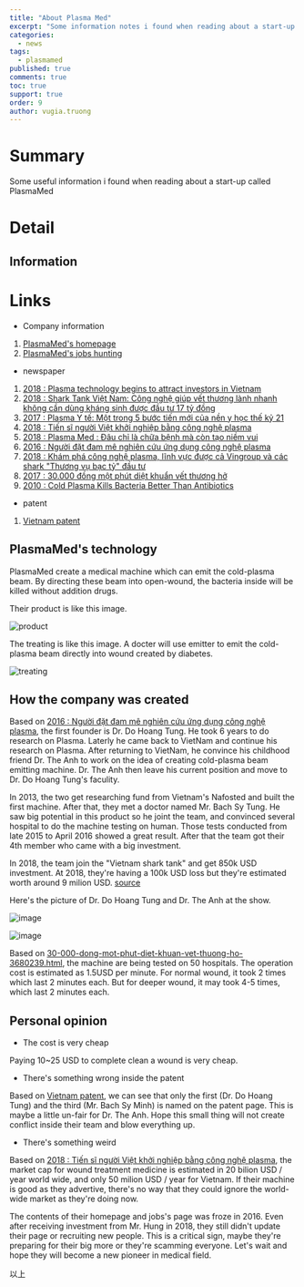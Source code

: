```yaml
---
title: "About Plasma Med"
excerpt: "Some information notes i found when reading about a start-up name PlasmaMed."
categories: 
  - news
tags: 
  - plasmamed
published: true
comments: true
toc: true
support: true
order: 9
author: vugia.truong
---
```


# Summary

Some useful information i found when reading about a start-up called PlasmaMed

# Detail

## Information

# Links

* Company information

1. [PlasmaMed's homepage](http://plasma.vn/)
2. [PlasmaMed's jobs hunting](https://jobsgo.vn/tuyen-dung/cong-ty-cp-cong-nghe-plasma-viet-nam-106785256.html)

* newspaper

1. [2018 : Plasma technology begins to attract investors in Vietnam](https://english.vietnamnet.vn/fms/science-it/207960/plasma-technology-begins-to-attract-investors-in-vietnam.html)
2. [2018 : Shark Tank Việt Nam: Công nghệ giúp vết thương lành nhanh không cần dùng kháng sinh được đầu tư 17 tỷ đồng](https://vietnammoi.vn/shark-tank-viet-nam-cong-nghe-giup-vet-thuong-lanh-nhanh-khong-can-dung-khang-sinh-duoc-dau-tu-17-ty-dong-138495.htm)
3. [2017 : Plasma Y tế: Một trong 5 bước tiến mới của nền y học thế kỷ 21](https://suckhoenoitiet.vn/plasma-y-te-mot-trong-5-buoc-tien-moi-cua-nen-y-hoc-the-ky-21.html)
4. [2018 : Tiến sĩ người Việt khởi nghiệp bằng công nghệ plasma](https://vnexpress.net/khoa-hoc/tien-si-nguoi-viet-khoi-nghiep-bang-cong-nghe-plasma-3776227.html)
5. [2018 : Plasma Med : Đâu chỉ là chữa bệnh mà còn tạo niềm vui](https://suckhoenoitiet.vn/plasma-med-dau-chi-la-chua-benh-ma-con-tao-niem-vui.html)
6. [2016 : Người đặt đam mê nghiên cứu ứng dụng công nghệ plasma](https://baotintuc.vn/nguoi-tot-viec-tot/nguoi-dat-dam-me-nghien-cuu-ung-dung-cong-nghe-plasma-20161225163429462.htm)
7. [2018 : Khám phá công nghệ plasma, lĩnh vực được cả Vingroup và các shark "Thương vụ bạc tỷ" đầu tư](https://we25.vn/xa-hoi/kham-pha-cong-nghe-plasma-linh-vuc-duoc-ca-vingroup-va-cac-shark-thuong-vu-bac-ty-dau-tu-244584)
8. [2017 : 30.000 đồng một phút diệt khuẩn vết thương hở](https://vnexpress.net/suc-khoe/30-000-dong-mot-phut-diet-khuan-vet-thuong-ho-3680239.html)
9. [2010 : Cold Plasma Kills Bacteria Better Than Antibiotics](https://www.seeker.com/cold-plasma-kills-bacteria-better-than-antibiotics-1765153265.html)

* patent

1. [Vietnam patent](http://digipat.noip.gov.vn/default.aspx?index=4&Search=8ac589e5-74fc-4068-bd4d-6680c4d47054&Record=1)

## PlasmaMed's technology

PlasmaMed create a medical machine which can emit the cold-plasma beam. By directing these beam into open-wound, the bacteria inside will be killed without addition drugs.  

Their product is like this image.

![product](https://suckhoenoitiet.vn/image/data/lybinhht/2018/Mau-plasma.jpg)

The treating is like this image. A docter will use emitter to emit the cold-plasma beam directly into wound created by diabetes.   

![treating](https://suckhoenoitiet.vn/image/data/lybinhht/2018/benh-nhan-tham-gia-thu-tia-plasma-tai-hoi-trai.jpg)

## How the company was created

Based on [2016 : Người đặt đam mê nghiên cứu ứng dụng công nghệ plasma](https://baotintuc.vn/nguoi-tot-viec-tot/nguoi-dat-dam-me-nghien-cuu-ung-dung-cong-nghe-plasma-20161225163429462.htm), the first founder is Dr. Do Hoang Tung. He took 6 years to do research on Plasma. Laterly he came back to VietNam and continue his research on Plasma. After returning to VietNam, he convince his childhood friend Dr. The Anh to work on the idea of creating cold-plasma beam emitting machine. Dr. The Anh then leave his current position and move to Dr. Do Hoang Tung's faculity. 

In 2013, the two get researching fund from Vietnam's Nafosted and built the first machine. After that, they met a doctor named Mr. Bach Sy Tung. He saw big potential in this product so he joint the team, and convinced several hospital to do the machine testing on human. Those tests conducted from late 2015 to April 2016 showed a great result. After that the team got their 4th member who came with a big investment. 

In 2018, the team join the "Vietnam shark tank" and get 850k USD investment. At 2018, they're having a 100k USD loss but they're estimated worth around 9 milion USD. [source](https://vietnammoi.vn/shark-tank-viet-nam-cong-nghe-giup-vet-thuong-lanh-nhanh-khong-can-dung-khang-sinh-duoc-dau-tu-17-ty-dong-138495.htm)

Here's the picture of Dr. Do Hoang Tung and Dr. The Anh at the show. 

![image](https://cdn.vietnammoi.vn/stores/news_dataimages/huongnt/082018/16/00/in_article/5951_39137840_2128581357462153_9036192160889700352_n.jpg)

![image](https://we25.vn/media/images/0001doisong/day-la-cong-nghe-cua-tuong-lai-thu-hut-su-quan-tam-cua-ca-vingroup-lan-shark-viet-va-shark-hung1.png)

Based on [30-000-dong-mot-phut-diet-khuan-vet-thuong-ho-3680239.html](https://vnexpress.net/suc-khoe/30-000-dong-mot-phut-diet-khuan-vet-thuong-ho-3680239.html), the machine are being tested on 50 hospitals. The operation cost is estimated as 1.5USD per minute. For normal wound, it took 2 times which last 2 minutes each. But for deeper wound, it may took 4-5 times, which last 2 minutes each.  

## Personal opinion

* The cost is very cheap

Paying 10~25 USD to complete clean a wound is very cheap. 

* There's something wrong inside the patent
  
Based on [Vietnam patent](http://digipat.noip.gov.vn/default.aspx?index=4&Search=8ac589e5-74fc-4068-bd4d-6680c4d47054&Record=1), we can see that only the first (Dr. Do Hoang Tung) and the third (Mr. Bach Sy Minh) is named on the patent page. This is maybe a little un-fair for Dr. The Anh. Hope this small thing will not create conflict inside their team and blow everything up.

* There's something weird

Based on [2018 : Tiến sĩ người Việt khởi nghiệp bằng công nghệ plasma](https://vnexpress.net/khoa-hoc/tien-si-nguoi-viet-khoi-nghiep-bang-cong-nghe-plasma-3776227.html), the market cap for wound treatment medicine is estimated in 20 bilion USD / year world wide, and only 50 milion USD / year for Vietnam. If their machine is good as they advertive, there's no way that they could ignore the world-wide market as they're doing now.

The contents of their homepage and jobs's page was froze in 2016. Even after receiving investment from Mr. Hung in 2018, they still didn't update their page or recruiting new people. This is a critical sign, maybe they're preparing for their big more or they're scamming everyone. Let's wait and hope they will become a new pioneer in medical field. 


以上

